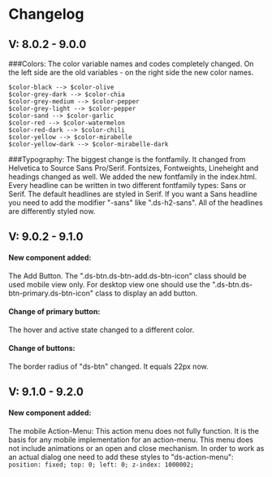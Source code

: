 # Changelog

## V: 8.0.2 - 9.0.0

###Colors:
The color variable names and codes completely changed.
On the left side are the old variables - on the right side the new color names.
```
$color-black --> $color-olive
$color-grey-dark --> $color-chia
$color-grey-medium --> $color-pepper
$color-grey-light --> $color-pepper
$color-sand --> $color-garlic
$color-red --> $color-watermelon
$color-red-dark --> $color-chili
$color-yellow --> $color-mirabelle
$color-yellow-dark --> $color-mirabelle-dark
```

###Typography:
The biggest change is the fontfamily. It changed from Helvetica to Source Sans Pro/Serif. Fontsizes, Fontweights, Lineheight and headings changed as well.
We added the new fontfamily in the index.html.
Every headline can be written in two different fontfamily types: Sans or Serif.
The default headlines are styled in Serif. If you want a Sans headline you need to add the modifier "-sans" like ".ds-h2-sans".
All of the headlines are differently styled now.

## V: 9.0.2 - 9.1.0

#### New component added: 
The Add Button. The ".ds-btn.ds-btn-add.ds-btn-icon" class should be used mobile view only. For desktop view one should
use the ".ds-btn.ds-btn-primary.ds-btn-icon" class to display an add button.
#### Change of primary button: 
The hover and active state changed to a different color.
#### Change of buttons: 
The border radius of "ds-btn" changed. It equals 22px now.

## V: 9.1.0 - 9.2.0

#### New component added:
The mobile Action-Menu: This action menu does not fully function. It is the basis for any mobile implementation
for an action-menu. This menu does not include animations or an open and close mechanism. In order to work as an actual
dialog one need to add these styles to "ds-action-menu": 
`
position: fixed; top: 0; left: 0; z-index: 1000002;
`